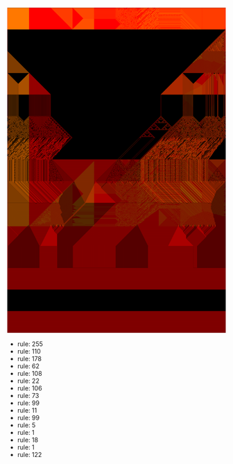 ![photo](./output.png) 
 * rule: 255
* rule: 110
* rule: 178
* rule: 62
* rule: 108
* rule: 22
* rule: 106
* rule: 73
* rule: 99
* rule: 11
* rule: 99
* rule: 5
* rule: 1
* rule: 18
* rule: 1
* rule: 122
